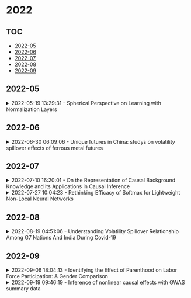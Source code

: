 # 2022

## TOC

- [2022-05](#2022-05)
- [2022-06](#2022-06)
- [2022-07](#2022-07)
- [2022-08](#2022-08)
- [2022-09](#2022-09)

## 2022-05

<details>

<summary>2022-05-19 13:29:31 - Spherical Perspective on Learning with Normalization Layers</summary>

- *Simon Roburin, Yann de Mont-Marin, Andrei Bursuc, Renaud Marlet, Patrick Pérez, Mathieu Aubry*

- `2006.13382v3` - [abs](http://arxiv.org/abs/2006.13382v3) - [pdf](http://arxiv.org/pdf/2006.13382v3)

> Normalization Layers (NLs) are widely used in modern deep-learning architectures. Despite their apparent simplicity, their effect on optimization is not yet fully understood. This paper introduces a spherical framework to study the optimization of neural networks with NLs from a geometric perspective. Concretely, the radial invariance of groups of parameters, such as filters for convolutional neural networks, allows to translate the optimization steps on the $L_2$ unit hypersphere. This formulation and the associated geometric interpretation shed new light on the training dynamics. Firstly, the first effective learning rate expression of Adam is derived. Then the demonstration that, in the presence of NLs, performing Stochastic Gradient Descent (SGD) alone is actually equivalent to a variant of Adam constrained to the unit hypersphere, stems from the framework. Finally, this analysis outlines phenomena that previous variants of Adam act on and their importance in the optimization process are experimentally validated.

</details>


## 2022-06

<details>

<summary>2022-06-30 06:09:06 - Unique futures in China: studys on volatility spillover effects of ferrous metal futures</summary>

- *Tingting Cao, Weiqing Sun, Cuiping Sun, Lin Hao*

- `2206.15039v1` - [abs](http://arxiv.org/abs/2206.15039v1) - [pdf](http://arxiv.org/pdf/2206.15039v1)

> Ferrous metal futures have become unique commodity futures with Chinese characteristics. Due to the late listing time, it has received less attention from scholars. Our research focuses on the volatility spillover effects, defined as the intensity of price volatility in financial instruments. We use DCC-GARCH, BEKK-GARCH, and DY(2012) index methods to conduct empirical tests on the volatility spillover effects of the Chinese ferrous metal futures market and other parts of the Chinese commodity futures market, as well as industries related to the steel industry chain in stock markets. It can be seen that there is a close volatility spillover relationship between ferrous metal futures and nonferrous metal futures. Energy futures and chemical futures have a significant transmission effect on the fluctuations of ferrous metals. In addition, ferrous metal futures have a significant spillover effect on the stock index of the steel industry, real estate industry, building materials industry, machinery equipment industry, and household appliance industry. Studying the volatility spillover effect of the ferrous metal futures market can reveal the operating laws of this field and provide ideas and theoretical references for investors to hedge their risks. It shows that the ferrous metal futures market has an essential role as a "barometer" for the Chinese commodity futures market and the stock market.

</details>


## 2022-07

<details>

<summary>2022-07-10 16:20:01 - On the Representation of Causal Background Knowledge and its Applications in Causal Inference</summary>

- *Zhuangyan Fang, Ruiqi Zhao, Yue Liu, Yangbo He*

- `2207.05067v1` - [abs](http://arxiv.org/abs/2207.05067v1) - [pdf](http://arxiv.org/pdf/2207.05067v1)

> Causal background knowledge about the existence or the absence of causal edges and paths is frequently encountered in observational studies. The shared directed edges and links of a subclass of Markov equivalent DAGs refined due to background knowledge can be represented by a causal maximally partially directed acyclic graph (MPDAG). In this paper, we first provide a sound and complete graphical characterization of causal MPDAGs and give a minimal representation of a causal MPDAG. Then, we introduce a novel representation called direct causal clause (DCC) to represent all types of causal background knowledge in a unified form. Using DCCs, we study the consistency and equivalency of causal background knowledge and show that any causal background knowledge set can be equivalently decomposed into a causal MPDAG plus a minimal residual set of DCCs. Polynomial-time algorithms are also provided for checking the consistency, equivalency, and finding the decomposed MPDAG and residual DCCs. Finally, with causal background knowledge, we prove a sufficient and necessary condition to identify causal effects and surprisingly find that the identifiability of causal effects only depends on the decomposed MPDAG. We also develop a local IDA-type algorithm to estimate the possible values of an unidentifiable effect. Simulations suggest that causal background knowledge can significantly improve the identifiability of causal effects.

</details>

<details>

<summary>2022-07-27 10:04:23 - Rethinking Efficacy of Softmax for Lightweight Non-Local Neural Networks</summary>

- *Yooshin Cho, Youngsoo Kim, Hanbyel Cho, Jaesung Ahn, Hyeong Gwon Hong, Junmo Kim*

- `2207.13423v1` - [abs](http://arxiv.org/abs/2207.13423v1) - [pdf](http://arxiv.org/pdf/2207.13423v1)

> Non-local (NL) block is a popular module that demonstrates the capability to model global contexts. However, NL block generally has heavy computation and memory costs, so it is impractical to apply the block to high-resolution feature maps. In this paper, to investigate the efficacy of NL block, we empirically analyze if the magnitude and direction of input feature vectors properly affect the attention between vectors. The results show the inefficacy of softmax operation which is generally used to normalize the attention map of the NL block. Attention maps normalized with softmax operation highly rely upon magnitude of key vectors, and performance is degenerated if the magnitude information is removed. By replacing softmax operation with the scaling factor, we demonstrate improved performance on CIFAR-10, CIFAR-100, and Tiny-ImageNet. In Addition, our method shows robustness to embedding channel reduction and embedding weight initialization. Notably, our method makes multi-head attention employable without additional computational cost.

</details>


## 2022-08

<details>

<summary>2022-08-19 04:51:06 - Understanding Volatility Spillover Relationship Among G7 Nations And India During Covid-19</summary>

- *Avik Das, Dr. Devanjali Nandi Das*

- `2208.09148v1` - [abs](http://arxiv.org/abs/2208.09148v1) - [pdf](http://arxiv.org/pdf/2208.09148v1)

> Purpose: In the context of a COVID pandemic in 2020-21, this paper attempts to capture the interconnectedness and volatility transmission dynamics. The nature of change in volatility spillover effects and time-varying conditional correlation among the G7 countries and India is investigated. Methodology: To assess the volatility spillover effects, the bivariate BEKK and t- DCC (1,1) GARCH (1,1) models have been used. Our research shows how the dynamics of volatility spillover between India and the G7 countries shift before and during COVID-19. Findings: The findings reveal that the extent of volatility spillover has altered during COVID compared to the pre-COVID environment. During this pandemic, a sharp increase in conditional correlation indicates an increase in systematic risk between countries. Originality: The study contributes to a better understanding of the dynamics of volatility spillover between G7 countries and India. Asset managers and foreign corporations can use the changing spillover dynamics to improve investment decisions and implement effective hedging measures to protect their interests. Furthermore, this research will assist financial regulators in assessing market risk in the future owing to crises like as COVID-19.

</details>


## 2022-09

<details>

<summary>2022-09-06 18:04:13 - Identifying the Effect of Parenthood on Labor Force Participation: A Gender Comparison</summary>

- *Seyyed Ali Zeytoon Nejad Moosavian*

- `2209.02743v1` - [abs](http://arxiv.org/abs/2209.02743v1) - [pdf](http://arxiv.org/pdf/2209.02743v1)

> Identifying the factors that influence labor force participation could elucidate how individuals arrive at their labor supply decisions, whose understanding is, in turn, of crucial importance in analyzing how the supply side of the labor market functions. This paper investigates the effect of parenthood status on Labor Force Participation (LFP) decisions using an individual-level fixed-effects identification strategy. The differences across individuals and over time in having or not having children as well as being or not being in the labor force provide the variation needed to assess the association between individuals' LFP behavior and parenthood. Parenthood could have different impacts on mothers than it would on fathers. In order to look at the causal effect of maternity and paternity on LFP separately, the data is disaggregated by gender. To this end, the effect of a change in the parenthood status can be measured using individual-level fixed-effects to account for time-invariant characteristics of individuals becoming a parent. The primary data source used is the National Longitudinal Surveys (NLS). Considering the nature of LFP variable, this paper employs Binary Response Models (BRMs) to estimate LFP equations using individual-level micro data. The findings of the study show that parenthood has a negative overall effect on LFP. However, paternity has a significant positive effect on the likelihood of being in the labor force, whilst maternity has a significant negative impact of LFP. In addition, the results imply that the effect of parenthood on LFP has been fading away over time, regardless of the gender of parents. These two pieces of evidence precisely map onto the theoretical predictions made by the related mainstream economic theories (the traditional neoclassical theory of labor supply as well as Becker's household production model). These results are ...

</details>

<details>

<summary>2022-09-19 09:46:19 - Inference of nonlinear causal effects with GWAS summary data</summary>

- *Ben Dai, Chunlin Li, Haoran Xue, Wei Pan, Xiaotong Shen*

- `2209.08889v1` - [abs](http://arxiv.org/abs/2209.08889v1) - [pdf](http://arxiv.org/pdf/2209.08889v1)

> Large-scale genome-wide association studies (GWAS) have offered an exciting opportunity to discover putative causal genes or risk factors associated with diseases by using SNPs as instrumental variables (IVs). However, conventional approaches assume linear causal relations partly for simplicity and partly for the only availability of GWAS summary data. In this work, we propose a novel model {for transcriptome-wide association studies (TWAS)} to incorporate nonlinear relationships across IVs, an exposure, and an outcome, which is robust against violations of the valid IV assumptions and permits the use of GWAS summary data. We decouple the estimation of a marginal causal effect and a nonlinear transformation, where the former is estimated via sliced inverse regression and a sparse instrumental variable regression, and the latter is estimated by a ratio-adjusted inverse regression. On this ground, we propose an inferential procedure. An application of the proposed method to the ADNI gene expression data and the IGAP GWAS summary data identifies 18 causal genes associated with Alzheimer's disease, including APOE and TOMM40, in addition to 7 other genes missed by two-stage least squares considering only linear relationships. Our findings suggest that nonlinear modeling is required to unleash the power of IV regression for identifying potentially nonlinear gene-trait associations. Accompanying this paper is our Python library nl-causal(https://github.com/nl-causal/nonlinear-causal) that implements the proposed method.

</details>

